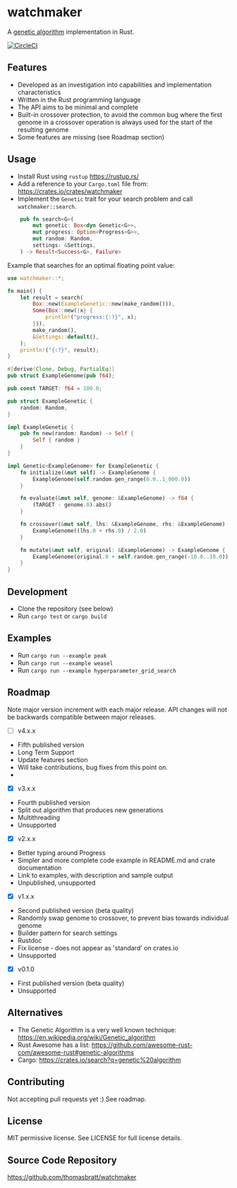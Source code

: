 # watchmaker

A [genetic algorithm](https://en.wikipedia.org/wiki/Genetic_algorithm) implementation in Rust.

[![CircleCI](https://circleci.com/gh/thomasbratt/watchmaker/tree/main.svg?style=svg)](https://circleci.com/gh/thomasbratt/watchmaker/tree/main)

## Features

* Developed as an investigation into capabilities and implementation characteristics
* Written in the Rust programming language
* The API aims to be minimal and complete
* Built-in crossover protection, to avoid the common bug where the first genome in a crossover operation is always used for the start of the resulting genome
* Some features are missing (see Roadmap section)

## Usage

* Install Rust using `rustup` <https://rustup.rs/>
* Add a reference to your `Cargo.toml` file from: <https://crates.io/crates/watchmaker>
* Implement the `Genetic` trait for your search problem and call `watchmaker::search`.

```rust
    pub fn search<G>(
        mut genetic: Box<dyn Genetic<G>>,
        mut progress: Option<Progress<G>>,
        mut random: Random,
        settings: &Settings,
    ) -> Result<Success<G>, Failure>
```

Example that searches for an optimal floating point value:

```rust
use watchmaker::*;

fn main() {
    let result = search(
        Box::new(ExampleGenetic::new(make_random())),
        Some(Box::new(|x| {
            println!("progress:{:?}", x);
        })),
        make_random(),
        &Settings::default(),
    );
    println!("{:?}", result);
}

#[derive(Clone, Debug, PartialEq)]
pub struct ExampleGenome(pub f64);

pub const TARGET: f64 = 100.0;

pub struct ExampleGenetic {
    random: Random,
}

impl ExampleGenetic {
    pub fn new(random: Random) -> Self {
        Self { random }
    }
}

impl Genetic<ExampleGenome> for ExampleGenetic {
    fn initialize(&mut self) -> ExampleGenome {
        ExampleGenome(self.random.gen_range(0.0..1_000.0))
    }

    fn evaluate(&mut self, genome: &ExampleGenome) -> f64 {
        (TARGET - genome.0).abs()
    }

    fn crossover(&mut self, lhs: &ExampleGenome, rhs: &ExampleGenome) -> ExampleGenome {
        ExampleGenome((lhs.0 + rhs.0) / 2.0)
    }

    fn mutate(&mut self, original: &ExampleGenome) -> ExampleGenome {
        ExampleGenome(original.0 + self.random.gen_range(-10.0..10.0))
    }
}
```

## Development

* Clone the repository (see below)
* Run `cargo test` or `cargo build`

## Examples

* Run `cargo run --example peak`
* Run `cargo run --example weasel`
* Run `cargo run --example hyperparameter_grid_search`

## Roadmap

Note major version increment with each major release.
API changes will not be backwards compatible between major releases.

- [ ] v4.x.x

* Fifth published version
* Long Term Support
* Update features section
* Will take contributions, bug fixes from this point on.
* 
- [x] v3.x.x

* Fourth published version
* Split out algorithm that produces new generations
* Multithreading
* Unsupported

- [x] v2.x.x

* Better typing around Progress
* Simpler and more complete code example in README.md and crate documentation
* Link to examples, with description and sample output
* Unpublished, unsupported

- [x] v1.x.x

* Second published version (beta quality)
* Randomly swap genome to crossover, to prevent bias towards individual genome
* Builder pattern for search settings
* Rustdoc
* Fix license - does not appear as 'standard' on crates.io
* Unsupported

- [x] v0.1.0

* First published version (beta quality)
* Unsupported

## Alternatives

* The Genetic Algorithm is a very well known technique:
<https://en.wikipedia.org/wiki/Genetic_algorithm>
* Rust Awesome has a list: <https://github.com/awesome-rust-com/awesome-rust#genetic-algorithms>
* Cargo: <https://crates.io/search?q=genetic%20algorithm>

## Contributing

Not accepting pull requests yet :)
See roadmap.

## License

MIT permissive license. See LICENSE for full license details.

## Source Code Repository

<https://github.com/thomasbratt/watchmaker>
